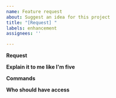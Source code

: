 ```yaml
---
name: Feature request
about: Suggest an idea for this project
title: "[Request] "
labels: enhancement
assignees: ''

---
```


**Request**
<!-- Here you will write what you want to suggest -->

**Explain it to me like I'm five**
<!-- Here you will explain it in such detail, that even a five year old kid would understand it -->

**Commands**
<!-- If your request requires commands, this is where you write them -->

**Who should have access**
<!-- Should this feature only apply to certain people? -->

